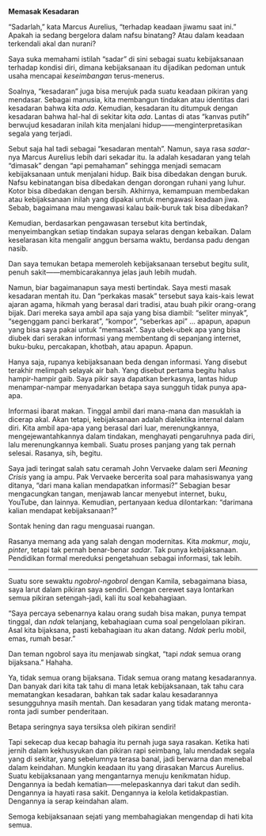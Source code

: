 **Memasak Kesadaran**

“Sadarlah,” kata Marcus Aurelius, “terhadap keadaan jiwamu saat ini.” Apakah ia sedang bergelora dalam nafsu binatang? Atau dalam keadaan terkendali akal dan nurani?

Saya suka memahami istilah “sadar” di sini sebagai suatu kebijaksanaan terhadap kondisi diri, dimana kebijaksanaan itu dijadikan pedoman untuk usaha mencapai _keseimbangan_ terus-menerus.

Soalnya, “kesadaran” juga bisa merujuk pada suatu keadaan pikiran yang mendasar. Sebagai manusia, kita membangun tindakan atau identitas dari kesadaran bahwa kita _ada_. Kemudian, kesadaran itu ditumpuk dengan kesadaran bahwa hal-hal di sekitar kita _ada_. Lantas di atas “kanvas putih” berwujud kesadaran inilah kita menjalani hidup——menginterpretasikan segala yang terjadi.

Sebut saja hal tadi sebagai “kesadaran mentah”. Namun, saya rasa _sadar_-nya Marcus Aurelius lebih dari sekadar itu. Ia adalah kesadaran yang telah “dimasak” dengan “api pemahaman” sehingga menjadi semacam kebijaksanaan untuk menjalani hidup. Baik bisa dibedakan dengan buruk. Nafsu kebinatangan bisa dibedakan dengan dorongan ruhani yang luhur. Kotor bisa dibedakan dengan bersih. Akhirnya, kemampuan membedakan atau kebijaksanaan inilah yang dipakai untuk mengawasi keadaan jiwa. Sebab, bagaimana mau mengawasi kalau baik-buruk tak bisa dibedakan?

Kemudian, berdasarkan pengawasan tersebut kita bertindak, menyeimbangkan setiap tindakan supaya selaras dengan kebaikan. Dalam keselarasan kita mengalir anggun bersama waktu, berdansa padu dengan nasib.

Dan saya temukan betapa memeroleh kebijaksanaan tersebut begitu sulit, penuh sakit——membicarakannya jelas jauh lebih mudah.

Namun, biar bagaimanapun saya mesti bertindak. Saya mesti masak kesadaran mentah itu. Dan “perkakas masak” tersebut saya kais-kais lewat ajaran agama, hikmah yang berasal dari tradisi, atau buah pikir orang-orang bijak. Dari mereka saya ambil apa saja yang bisa diambil: “seliter minyak”, “segenggam panci berkarat”, “kompor”, “seberkas api” ... apapun, apapun yang bisa saya pakai untuk “memasak”. Saya ubek-ubek apa yang bisa diubek dari serakan informasi yang membentang di sepanjang internet, buku-buku, percakapan, khotbah, atau apapun. Apapun.

Hanya saja, rupanya kebijaksanaan beda dengan informasi. Yang disebut terakhir melimpah selayak air bah. Yang disebut pertama begitu halus hampir-hampir gaib. Saya pikir saya dapatkan berkasnya, lantas hidup menampar-nampar menyadarkan betapa saya sungguh tidak punya apa-apa.

Informasi ibarat makan. Tinggal ambil dari mana-mana dan masuklah ia dicerap akal. Akan tetapi, kebijaksanaan adalah dialektika internal dalam diri. Kita ambil apa-apa yang berasal dari luar, merenungkannya, mengejewantahkannya dalam tindakan, menghayati pengaruhnya pada diri, lalu merenungkannya kembali. Suatu proses panjang yang tak pernah selesai. Rasanya, sih, begitu.

Saya jadi teringat salah satu ceramah John Vervaeke dalam seri _Meaning Crisis_ yang ia ampu. Pak Vervaeke bercerita soal para mahasiswanya yang ditanya, “dari mana kalian mendapatkan informasi?” Sebagian besar mengacungkan tangan, menjawab lancar menyebut internet, buku, YouTube, dan lainnya. Kemudian, pertanyaan kedua dilontarkan: “darimana kalian mendapat kebijaksanaan?”

Sontak hening dan ragu menguasai ruangan.

Rasanya memang ada yang salah dengan modernitas. Kita _makmur_, _maju_,  _pinter_, tetapi tak pernah benar-benar _sadar_. Tak punya kebijaksanaan. Pendidikan formal mereduksi pengetahuan sebagai informasi, tak lebih.

***

Suatu sore sewaktu _ngobrol_-_ngobrol_ dengan Kamila, sebagaimana biasa, saya larut dalam pikiran saya sendiri. Dengan cerewet saya lontarkan semua pikiran setengah-jadi, kali itu soal kebahagiaan.

“Saya percaya sebenarnya kalau orang sudah bisa makan, punya tempat tinggal, dan _ndak_ telanjang, kebahagiaan cuma soal pengelolaan pikiran. Asal kita bijaksana, pasti kebahagiaan itu akan datang. _Ndak_ perlu mobil, emas, rumah besar.”

Dan teman ngobrol saya itu menjawab singkat, “tapi _ndak_ semua orang bijaksana.” Hahaha.

Ya, tidak semua orang bijaksana. Tidak semua orang matang kesadarannya. Dan banyak dari kita tak tahu di mana letak kebijaksanaan, tak tahu cara mematangkan kesadaran, bahkan tak sadar kalau kesadarannya sesungguhnya masih mentah. Dan kesadaran yang tidak matang meronta-ronta jadi sumber penderitaan.

Betapa seringnya saya tersiksa oleh pikiran sendiri!

Tapi sekecap dua kecap bahagia itu pernah juga saya rasakan. Ketika hati jernih dalam kekhusyukan dan pikiran rapi seimbang, lalu mendadak segala yang di sekitar, yang sebelumnya terasa banal, jadi berwarna dan menebal dalam keindahan. Mungkin keadaan itu yang dirasakan Marcus Aurelius. Suatu kebijaksanaan yang mengantarnya menuju kenikmatan hidup. Dengannya ia bedah kematian——melepaskannya dari takut dan sedih. Dengannya ia hayati rasa sakit. Dengannya ia kelola ketidakpastian. Dengannya ia serap keindahan alam.

Semoga kebijaksanaan sejati yang membahagiakan mengendap di hati kita semua.
